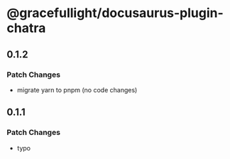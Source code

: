 # @gracefullight/docusaurus-plugin-chatra

## 0.1.2

### Patch Changes

- migrate yarn to pnpm (no code changes)

## 0.1.1

### Patch Changes

- typo
